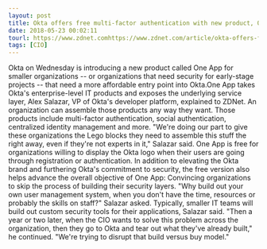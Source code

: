 ```yaml
---
layout: post
title: Okta offers free multi-factor authentication with new product, One App
date: 2018-05-23 00:02:11
tourl: https://www.zdnet.comhttps://www.zdnet.com/article/okta-offers-free-multi-factor-authentication-with-new-product-one-app/
tags: [CIO]
---
```

Okta on Wednesday is introducing a new product called One App for smaller organizations -- or organizations that need security for early-stage projects -- that need a more affordable entry point into Okta.One App takes Okta's enterprise-level IT products and exposes the underlying service layer, Alex Salazar, VP of Okta's developer platform, explained to ZDNet. An organization can assemble those products any way they want. Those products include multi-factor authentication, social authentication, centralized identity management and more. "We're doing our part to give these organizations the Lego blocks they need to assemble this stuff the right away, even if they're not experts in it," Salazar said. One App is free for organizations willing to display the Okta logo when their users are going through registration or authentication. In addition to elevating the Okta brand and furthering Okta's commitment to security, the free version also helps advance the overall objective of One App: Convincing organizations to skip the process of building their security layers. "Why build out your own user management system, when you don't have the time, resources or probably the skills on staff?" Salazar asked. Typically, smaller IT teams will build out custom security tools for their applications, Salazar said. "Then a year or two later, when the CIO wants to solve this problem across the organization, then they go to Okta and tear out what they've already built," he continued. "We're trying to disrupt that build versus buy model."